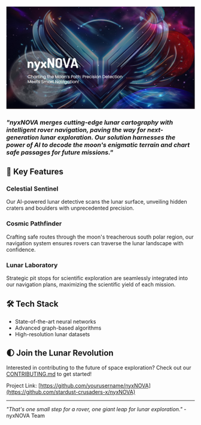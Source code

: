 ![nyxNOVA Logo](nyxNOVA-fe/Landing-webpage/nyxNova-main/public/thumbnail.png)

### *"nyxNOVA merges cutting-edge lunar cartography with intelligent rover navigation, paving the way for next-generation lunar exploration. Our solution harnesses the power of AI to decode the moon's enigmatic terrain and chart safe passages for future missions."*

## 🌟 Key Features

### Celestial Sentinel
Our AI-powered lunar detective scans the lunar surface, unveiling hidden craters and boulders with unprecedented precision.

### Cosmic Pathfinder
Crafting safe routes through the moon's treacherous south polar region, our navigation system ensures rovers can traverse the lunar landscape with confidence.

### Lunar Laboratory
Strategic pit stops for scientific exploration are seamlessly integrated into our navigation plans, maximizing the scientific yield of each mission.

## 🛠 Tech Stack

- State-of-the-art neural networks
- Advanced graph-based algorithms
- High-resolution lunar datasets

## 🌓 Join the Lunar Revolution

Interested in contributing to the future of space exploration? Check out our [CONTRIBUTING.md](CONTRIBUTING.md) to get started!



Project Link: [https://github.com/yourusername/nyxNOVA](https://github.com/stardust-crusaders-x/nyxNOVA)

---

*"That's one small step for a rover, one giant leap for lunar exploration."* - nyxNOVA Team

